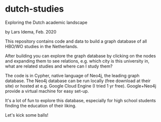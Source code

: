 # dutch-studies
Exploring the Dutch academic landscape

by Lars Idema, Feb. 2020

This repository contains code and data to build a graph database
of all HBO/WO studies in the Netherlands.

After building you can explore the graph database by clicking on the nodes
and expanding them to see relations, e.g. which city is this university in,
what are related studies and where can I study them?

The code is in Cypher, native language of Neo4j, the leading graph database.
The Neo4j database can be run locally (free download at their site)
or hosted at e.g. Google Cloud Engine (I tried 1 yr free).
Google+Neo4j provide a virtual machine for easy set-up.

It's a lot of fun to explore this database, especially for high school
students finding the education of their liking.

Let's kick some balls!
